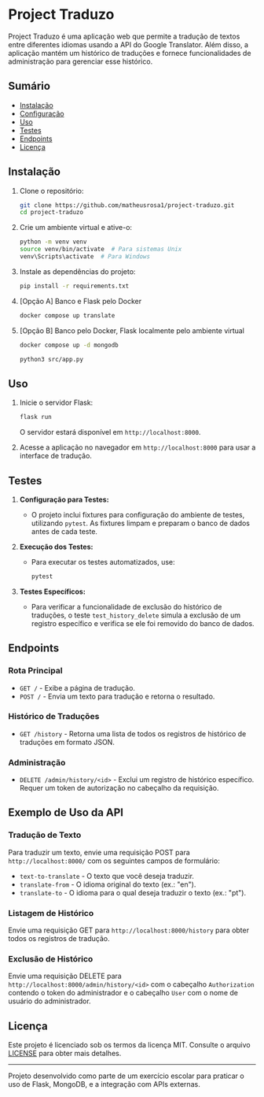 # Project Traduzo

Project Traduzo é uma aplicação web que permite a tradução de textos entre diferentes idiomas usando a API do Google Translator. Além disso, a aplicação mantém um histórico de traduções e fornece funcionalidades de administração para gerenciar esse histórico.

## Sumário

- [Instalação](#instalação)
- [Configuração](#configuração)
- [Uso](#uso)
- [Testes](#testes)
- [Endpoints](#endpoints)
- [Licença](#licença)

## Instalação

1. Clone o repositório:

    ```bash
    git clone https://github.com/matheusrosa1/project-traduzo.git
    cd project-traduzo
    ```

2. Crie um ambiente virtual e ative-o:

    ```bash
    python -m venv venv
    source venv/bin/activate  # Para sistemas Unix
    venv\Scripts\activate  # Para Windows
    ```

3. Instale as dependências do projeto:

    ```bash
    pip install -r requirements.txt
    ```

4. [Opção A] Banco e Flask pelo Docker

    ```bash
    docker compose up translate
    ```

4. [Opção B] Banco pelo Docker, Flask localmente pelo ambiente virtual

    ```bash
    docker compose up -d mongodb

    python3 src/app.py
    ```

## Uso

1. Inicie o servidor Flask:

    ```bash
    flask run
    ```

    O servidor estará disponível em `http://localhost:8000`.

2. Acesse a aplicação no navegador em `http://localhost:8000` para usar a interface de tradução.

## Testes

1. **Configuração para Testes:**

    - O projeto inclui fixtures para configuração do ambiente de testes, utilizando `pytest`. As fixtures limpam e preparam o banco de dados antes de cada teste.

2. **Execução dos Testes:**

    - Para executar os testes automatizados, use:

      ```bash
      pytest
      ```

3. **Testes Específicos:**

    - Para verificar a funcionalidade de exclusão do histórico de traduções, o teste `test_history_delete` simula a exclusão de um registro específico e verifica se ele foi removido do banco de dados.

## Endpoints

### Rota Principal

- `GET /` - Exibe a página de tradução.
- `POST /` - Envia um texto para tradução e retorna o resultado.

### Histórico de Traduções

- `GET /history` - Retorna uma lista de todos os registros de histórico de traduções em formato JSON.

### Administração

- `DELETE /admin/history/<id>` - Exclui um registro de histórico específico. Requer um token de autorização no cabeçalho da requisição.

## Exemplo de Uso da API

### Tradução de Texto

Para traduzir um texto, envie uma requisição POST para `http://localhost:8000/` com os seguintes campos de formulário:

- `text-to-translate` - O texto que você deseja traduzir.
- `translate-from` - O idioma original do texto (ex.: "en").
- `translate-to` - O idioma para o qual deseja traduzir o texto (ex.: "pt").

### Listagem de Histórico

Envie uma requisição GET para `http://localhost:8000/history` para obter todos os registros de tradução.

### Exclusão de Histórico

Envie uma requisição DELETE para `http://localhost:8000/admin/history/<id>` com o cabeçalho `Authorization` contendo o token do administrador e o cabeçalho `User` com o nome de usuário do administrador.

## Licença

Este projeto é licenciado sob os termos da licença MIT. Consulte o arquivo [LICENSE](LICENSE) para obter mais detalhes.

---

Projeto desenvolvido como parte de um exercício escolar para praticar o uso de Flask, MongoDB, e a integração com APIs externas.
